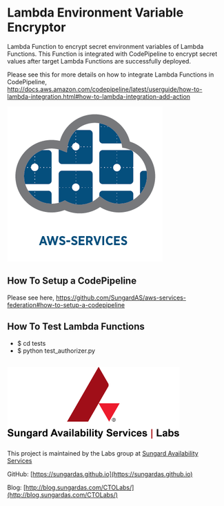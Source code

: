 # Lambda Environment Variable Encryptor

Lambda Function to encrypt secret environment variables of Lambda Functions.
This Function is integrated with CodePipeline to encrypt secret values after target Lambda Functions are successfully deployed.

Please see this for more details on how to integrate Lambda Functions in CodePipeline,
http://docs.aws.amazon.com/codepipeline/latest/userguide/how-to-lambda-integration.html#how-to-lambda-integration-add-action

![aws-services][aws-services-image]

## How To Setup a CodePipeline

Please see here, https://github.com/SungardAS/aws-services-federation#how-to-setup-a-codepipeline

## How To Test Lambda Functions

- $ cd tests
- $ python test_authorizer.py

## [![Sungard Availability Services | Labs][labs-logo]][labs-github-url]

This project is maintained by the Labs group at [Sungard Availability
Services](http://sungardas.com)

GitHub: [https://sungardas.github.io](https://sungardas.github.io)

Blog:
[http://blog.sungardas.com/CTOLabs/](http://blog.sungardas.com/CTOLabs/)

[labs-github-url]: https://sungardas.github.io
[labs-logo]: https://raw.githubusercontent.com/SungardAS/repo-assets/master/images/logos/sungardas-labs-logo-small.png
[aws-services-image]: ./docs/images/logo.png?raw=true
